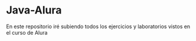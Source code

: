 # Java-Alura
En este repositorio iré subiendo todos los ejercicios y laboratorios vistos en el curso de Alura

